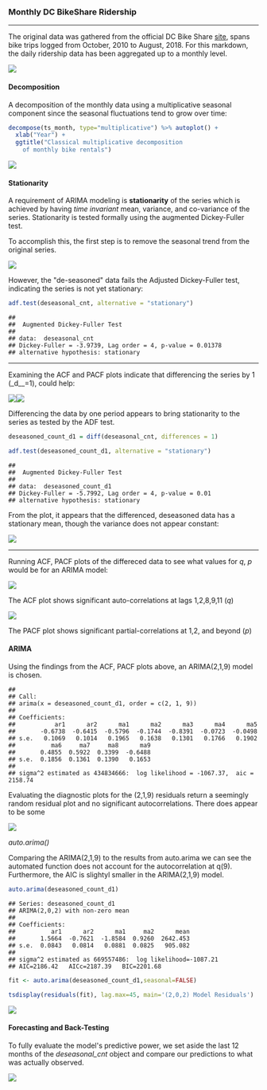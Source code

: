 
### Monthly DC BikeShare Ridership

------------------------------------------------------------------------

The original data was gathered from the official DC Bike Share [site](https://s3.amazonaws.com/capitalbikeshare-data/index.html), spans bike trips logged from October, 2010 to August, 2018. For this markdown, the daily ridership data has been aggregated up to a monthly level.

![](Monthly_bike_forecast_files/figure-markdown_github/Plots-1.png)

#### Decomposition

A decomposition of the monthly data using a multiplicative seasonal component since the seasonal fluctuations tend to grow over time:

``` r
decompose(ts_month, type="multiplicative") %>% autoplot() + 
  xlab("Year") +
  ggtitle("Classical multiplicative decomposition
    of monthly bike rentals")
```

![](Monthly_bike_forecast_files/figure-markdown_github/unnamed-chunk-1-1.png)

#### Stationarity

A requirement of ARIMA modeling is **stationarity** of the series which is achieved by having *time invariant* mean, variance, and co-variance of the series. Stationarity is tested formally using the augmented Dickey-Fuller test.

To accomplish this, the first step is to remove the seasonal trend from the original series.

![](Monthly_bike_forecast_files/figure-markdown_github/Removing%20Seasonality-1.png)

However, the "de-seasoned" data fails the Adjusted Dickey-Fuller test, indicating the series is not yet stationary:

``` r
adf.test(deseasonal_cnt, alternative = "stationary") 
```

    ## 
    ##  Augmented Dickey-Fuller Test
    ## 
    ## data:  deseasonal_cnt
    ## Dickey-Fuller = -3.9739, Lag order = 4, p-value = 0.01378
    ## alternative hypothesis: stationary

------------------------------------------------------------------------

Examining the ACF and PACF plots indicate that differencing the series by 1 (\_d\_\_=1), could help:

![](Monthly_bike_forecast_files/figure-markdown_github/ACF%20and%20PACF%20plots-1.png)![](Monthly_bike_forecast_files/figure-markdown_github/ACF%20and%20PACF%20plots-2.png)

Differencing the data by one period appears to bring stationarity to the series as tested by the ADF test.

``` r
deseasoned_count_d1 = diff(deseasonal_cnt, differences = 1)

adf.test(deseasoned_count_d1, alternative = "stationary") 
```

    ## 
    ##  Augmented Dickey-Fuller Test
    ## 
    ## data:  deseasoned_count_d1
    ## Dickey-Fuller = -5.7992, Lag order = 4, p-value = 0.01
    ## alternative hypothesis: stationary

From the plot, it appears that the differenced, deseasoned data has a stationary mean, though the variance does not appear constant:

![](Monthly_bike_forecast_files/figure-markdown_github/Searching%20for%20Stationarity:%20Differencing%20Plot-1.png)

------------------------------------------------------------------------

Running ACF, PACF plots of the differeced data to see what values for *q*, *p* would be for an ARIMA model:

![](Monthly_bike_forecast_files/figure-markdown_github/Differenced%20ACF-1.png)

The ACF plot shows significant auto-correlations at lags 1,2,8,9,11 (*q*)

![](Monthly_bike_forecast_files/figure-markdown_github/Differenced%20PACF-1.png)

The PACF plot shows significant partial-correlations at 1,2, and beyond (*p*)

#### ARIMA

Using the findings from the ACF, PACF plots above, an ARIMA(2,1,9) model is chosen.

    ## 
    ## Call:
    ## arima(x = deseasoned_count_d1, order = c(2, 1, 9))
    ## 
    ## Coefficients:
    ##           ar1      ar2      ma1      ma2      ma3      ma4      ma5
    ##       -0.6738  -0.6415  -0.5796  -0.1744  -0.8391  -0.0723  -0.0498
    ## s.e.   0.1069   0.1014   0.1965   0.1638   0.1301   0.1766   0.1902
    ##          ma6     ma7     ma8      ma9
    ##       0.4855  0.5922  0.3399  -0.6488
    ## s.e.  0.1856  0.1361  0.1390   0.1653
    ## 
    ## sigma^2 estimated as 434834666:  log likelihood = -1067.37,  aic = 2158.74

Evaluating the diagnostic plots for the (2,1,9) residuals return a seemingly random residual plot and no significant autocorrelations. There does appear to be some

![](Monthly_bike_forecast_files/figure-markdown_github/Fit%20Evaluation-1.png)

*auto.arima()*

Comparing the ARIMA(2,1,9) to the results from auto.arima we can see the automated function does not account for the autocorrelation at q(9). Furthermore, the AIC is slightyl smaller in the ARIMA(2,1,9) model.

``` r
auto.arima(deseasoned_count_d1)
```

    ## Series: deseasoned_count_d1 
    ## ARIMA(2,0,2) with non-zero mean 
    ## 
    ## Coefficients:
    ##          ar1      ar2      ma1     ma2      mean
    ##       1.5664  -0.7621  -1.8584  0.9260  2642.453
    ## s.e.  0.0843   0.0814   0.0881  0.0825   905.082
    ## 
    ## sigma^2 estimated as 669557486:  log likelihood=-1087.21
    ## AIC=2186.42   AICc=2187.39   BIC=2201.68

``` r
fit <- auto.arima(deseasoned_count_d1,seasonal=FALSE) 

tsdisplay(residuals(fit), lag.max=45, main='(2,0,2) Model Residuals')
```

![](Monthly_bike_forecast_files/figure-markdown_github/Auto-Arima-1.png)

#### Forecasting and Back-Testing

To fully evaluate the model's predictive power, we set aside the last 12 months of the *deseasonal\_cnt* object and compare our predictions to what was actually observed.

![](Monthly_bike_forecast_files/figure-markdown_github/Partition%20and%20Forecast-1.png)
